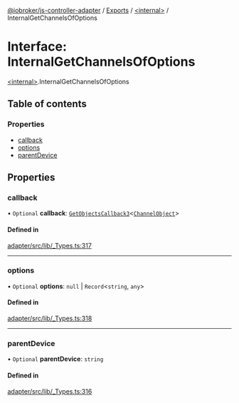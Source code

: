 [@iobroker/js-controller-adapter](../README.md) / [Exports](../modules.md) / [\<internal\>](../modules/internal_.md) / InternalGetChannelsOfOptions

# Interface: InternalGetChannelsOfOptions

[\<internal\>](../modules/internal_.md).InternalGetChannelsOfOptions

## Table of contents

### Properties

- [callback](internal_.InternalGetChannelsOfOptions.md#callback)
- [options](internal_.InternalGetChannelsOfOptions.md#options)
- [parentDevice](internal_.InternalGetChannelsOfOptions.md#parentdevice)

## Properties

### callback

• `Optional` **callback**: [`GetObjectsCallback3`](../modules/internal_.md#getobjectscallback3)\<[`ChannelObject`](internal_.ChannelObject.md)\>

#### Defined in

[adapter/src/lib/_Types.ts:317](https://github.com/ioBroker/ioBroker.js-controller/blob/74044f09/packages/adapter/src/lib/_Types.ts#L317)

___

### options

• `Optional` **options**: ``null`` \| `Record`\<`string`, `any`\>

#### Defined in

[adapter/src/lib/_Types.ts:318](https://github.com/ioBroker/ioBroker.js-controller/blob/74044f09/packages/adapter/src/lib/_Types.ts#L318)

___

### parentDevice

• `Optional` **parentDevice**: `string`

#### Defined in

[adapter/src/lib/_Types.ts:316](https://github.com/ioBroker/ioBroker.js-controller/blob/74044f09/packages/adapter/src/lib/_Types.ts#L316)
